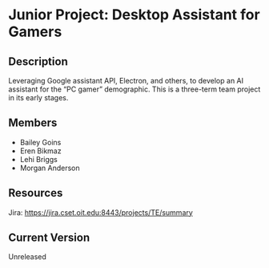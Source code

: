 # Junior Project: Desktop Assistant for Gamers

## Description
Leveraging Google assistant API, Electron, and others, to develop an AI assistant for the “PC gamer” demographic. This is a three-term team project in its early stages.

## Members
* Bailey Goins
* Eren Bikmaz
* Lehi Briggs
* Morgan Anderson

## Resources
Jira: https://jira.cset.oit.edu:8443/projects/TE/summary

## Current Version
Unreleased
